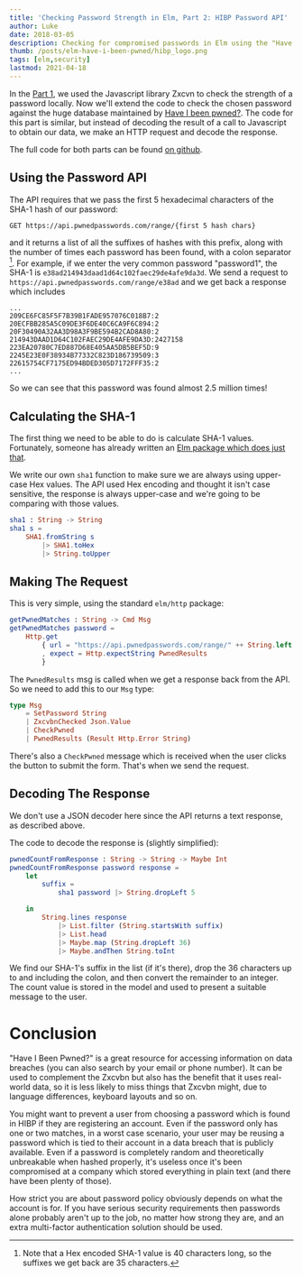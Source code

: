 ```yaml
---
title: 'Checking Password Strength in Elm, Part 2: HIBP Password API'
author: Luke
date: 2018-03-05
description: Checking for compromised passwords in Elm using the "Have I been Pwned" API.
thumb: /posts/elm-have-i-been-pwned/hibp_logo.png
tags: [elm,security]
lastmod: 2021-04-18
---
```


In the [Part 1](/posts/elm-zxcvbn), we used the Javascript library Zxcvn to check the strength of a password locally. Now we'll extend the code to check the chosen password against the huge database maintained by [Have I been pwned?](https://haveibeenpwned.com). The code for this part is similar, but instead of decoding the result of a call to Javascript to obtain our data, we make an HTTP request and decode the response.

The full code for both parts can be found [on github](https://github.com/tekul/elm-password-check).


<div class="w-full px-10 py-10 border rounded-md shadow mx-auto sm:w-2/3">
<div id="app"></div>
</div>
<script src="/posts/elm-zxcvbn/app.js"></script>
<script>
    var app = Elm.Main.init({
      node: document.getElementById('app'),
      flags: {}
    });
    app.ports.checkPassword.subscribe(function(password) {
        var report = zxcvbn(password);
        app.ports.passwordChecked.send(report);
    });
</script>
<script async src="/js/zxcvbn.js"></script>

## Using the Password API

The API requires that we pass the first 5 hexadecimal characters of the SHA-1 hash of our password:

```
GET https://api.pwnedpasswords.com/range/{first 5 hash chars}
```

and it returns a list of all the suffixes of hashes with this prefix, along with the number of times each password has been found, with a colon separator [^sha-length]. For example, if we enter the very common password "password1", the SHA-1 is `e38ad214943daad1d64c102faec29de4afe9da3d`. We send a request to `https://api.pwnedpasswords.com/range/e38ad` and we get back a response which includes

[^sha-length]: Note that a Hex encoded SHA-1 value is 40 characters long, so the suffixes we get back are 35 characters.

```
...
209CE6FC85F5F7B39B1FADE957076C018B7:2
20ECFBB285A5C09DE3F6DE40C6CA9F6C894:2
20F30490A32AA3D98A3F9BE594B2CAD8A80:2
214943DAAD1D64C102FAEC29DE4AFE9DA3D:2427158
223EA20780C7ED887D68E405AA5DB5BEF5D:9
2245E23E0F38934B77332C823D186739509:3
22615754CF7175ED94BDED305D7172FFF35:2
...
```

So we can see that this password was found almost 2.5 million times!

## Calculating the SHA-1

The first thing we need to be able to do is calculate SHA-1 values. Fortunately, someone has already written an [Elm package which does just that](https://package.elm-lang.org/packages/TSFoster/elm-sha1/latest/).

We write our own `sha1` function to make sure we are always using upper-case Hex values. The API used Hex encoding and thought it isn't case sensitive, the response is always upper-case and we're going to be comparing with those values.

``` elm
sha1 : String -> String
sha1 s =
    SHA1.fromString s
        |> SHA1.toHex
        |> String.toUpper
```

## Making The Request

This is very simple, using the standard `elm/http` package:

``` elm
getPwnedMatches : String -> Cmd Msg
getPwnedMatches password =
    Http.get
        { url = "https://api.pwnedpasswords.com/range/" ++ String.left 5 (sha1 password)
        , expect = Http.expectString PwnedResults
        }
```

The `PwnedResults` msg is called when we get a response back from the API. So we need to add this to our `Msg` type:

``` elm
type Msg
    = SetPassword String
    | ZxcvbnChecked Json.Value
    | CheckPwned
    | PwnedResults (Result Http.Error String)
```

There's also a `CheckPwned` message which is received when the user clicks the button to submit the form. That's when we send the request.


## Decoding The Response

We don't use a JSON decoder here since the API returns a text response, as described above.

The code to decode the response is (slightly simplified):

``` elm
pwnedCountFromResponse : String -> String -> Maybe Int
pwnedCountFromResponse password response =
    let
        suffix =
            sha1 password |> String.dropLeft 5

    in
        String.lines response
            |> List.filter (String.startsWith suffix)
            |> List.head
            |> Maybe.map (String.dropLeft 36)
            |> Maybe.andThen String.toInt
```

We find our SHA-1's suffix in the list (if it's there), drop the 36 characters up to and including the colon, and then convert the remainder to an integer. The count value is stored in the model and used to present a suitable message to the user.


# Conclusion

"Have I Been Pwned?" is a great resource for accessing information on data breaches (you can also search by your email or phone number). It can be used to complement the Zxcvbn but also has the benefit that it uses real-world data, so it is less likely to miss things that Zxcvbn might, due to language differences, keyboard layouts and so on.

You might want to prevent a user from choosing a password which is found in HIBP if they are registering an account. Even if the password only has one or two matches, in a worst case scenario, your user may be reusing a password which is tied to their account in a data breach that is publicly available. Even if a password is completely random and theoretically unbreakable when hashed properly, it's useless once it's been compromised at a company which stored everything in plain text (and there have been plenty of those).

How strict you are about password policy obviously depends on what the account is for. If you have serious security requirements then passwords alone probably aren't up to the job, no matter how strong they are, and an extra multi-factor authentication solution should be used.
